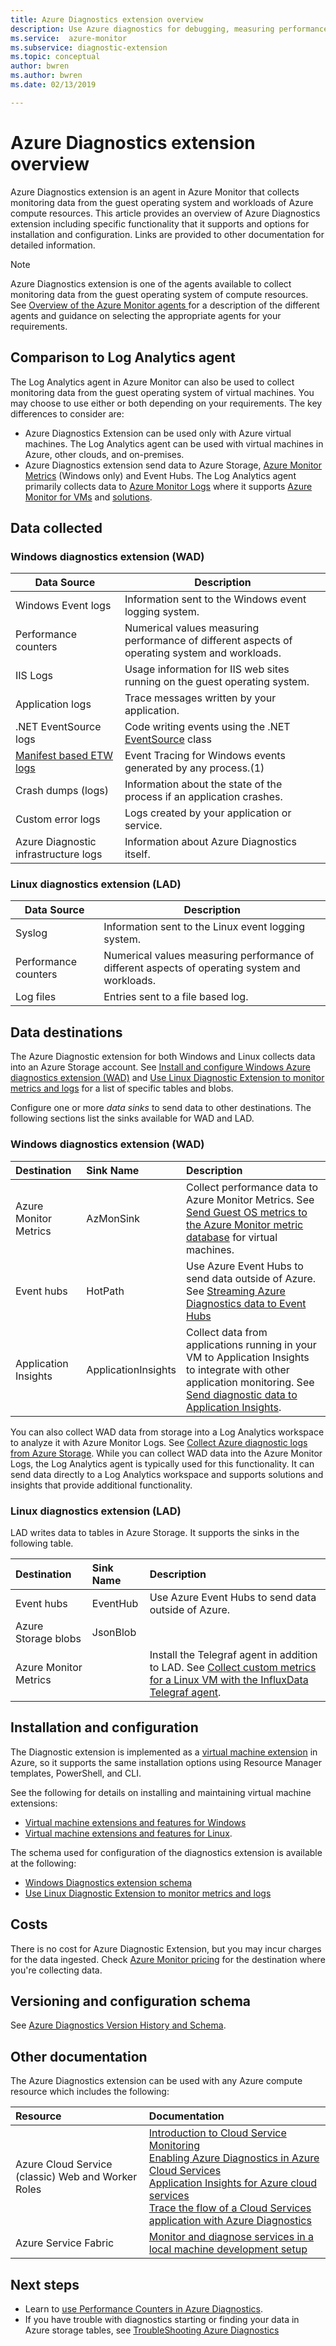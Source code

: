```yaml
---
title: Azure Diagnostics extension overview
description: Use Azure diagnostics for debugging, measuring performance, monitoring, traffic analysis in cloud services, virtual machines and service fabric
ms.service:  azure-monitor
ms.subservice: diagnostic-extension
ms.topic: conceptual
author: bwren
ms.author: bwren
ms.date: 02/13/2019

---
```


# Azure Diagnostics extension overview
Azure Diagnostics extension is an agent in Azure Monitor that collects monitoring data from the guest operating system and workloads of Azure compute resources. This article provides an overview of Azure Diagnostics extension including specific functionality that it supports and options for installation and configuration. Links are provided to other documentation for detailed information.

> [!NOTE]
> Azure Diagnostics extension is one of the agents available to collect monitoring data from the guest operating system of compute resources. See [Overview of the Azure Monitor agents ](agents-overview.md) for a description of the different agents and guidance on selecting the appropriate agents for your requirements.


## Comparison to Log Analytics agent
The Log Analytics agent in Azure Monitor can also be used to collect monitoring data from the guest operating system of virtual machines. You may choose to use either or both depending on your requirements. The key differences to consider are:

- Azure Diagnostics Extension can be used only with Azure virtual machines. The Log Analytics agent can be used with virtual machines in Azure, other clouds, and on-premises.
- Azure Diagnostics extension send data to Azure Storage, [Azure Monitor Metrics](data-platform-metrics.md) (Windows only) and Event Hubs. The Log Analytics agent primarily collects data to [Azure Monitor Logs](data-platform-logs.md) where it supports [Azure Monitor for VMs](../insights/vminsights-overview.md) and [solutions](../insights/solutions.md).

## Data collected

### Windows diagnostics extension (WAD)

| Data Source | Description |
| --- | --- |
| Windows Event logs   | Information sent to the Windows event logging system. |
| Performance counters | Numerical values measuring performance of different aspects of operating system and workloads. |
| IIS Logs             | Usage information for IIS web sites running on the guest operating system. |
| Application logs     | Trace messages written by your application. |
| .NET EventSource logs |Code writing events using the .NET [EventSource](https://msdn.microsoft.com/library/system.diagnostics.tracing.eventsource.aspx) class |
| [Manifest based ETW logs](https://docs.microsoft.com/windows/desktop/etw/about-event-tracing) |Event Tracing for Windows events generated by any process.(1) |
| Crash dumps (logs)   | Information about the state of the process if an application crashes. |
| Custom error logs    | Logs created by your application or service. |
| Azure Diagnostic infrastructure logs | Information about Azure Diagnostics itself. |


### Linux diagnostics extension (LAD)

| Data Source | Description |
| --- | --- |
| Syslog | Information sent to the Linux event logging system.   |
| Performance counters  | Numerical values measuring performance of different aspects of operating system and workloads. |
| Log files | Entries sent to a file based log.  |

## Data destinations
The Azure Diagnostic extension for both Windows and Linux collects data into an Azure Storage account. See [Install and configure Windows Azure diagnostics extension (WAD)](diagnostics-extension-to-storage.md) and [Use Linux Diagnostic Extension to monitor metrics and logs](../virtual-machines/extensions/diagnostics-linux.md) for a list of specific tables and blobs.

Configure one or more *data sinks* to send data to other destinations. The following sections list the sinks available for WAD and LAD.

### Windows diagnostics extension (WAD)

| Destination | Sink Name | Description |
|:---|:---|:---|
| Azure Monitor Metrics | AzMonSink | Collect performance data to Azure Monitor Metrics. See [Send Guest OS metrics to the Azure Monitor metric database](collect-custom-metrics-guestos-resource-manager-vm.md) for virtual machines.  |
| Event hubs | HotPath | Use Azure Event Hubs to send data outside of Azure. See [Streaming Azure Diagnostics data to Event Hubs](diagnostics-extension-stream-event-hubs.md) |
| Application Insights | ApplicationInsights | Collect data from applications running in your VM to Application Insights to integrate with other application monitoring. See [Send diagnostic data to Application Insights](diagnostics-extension-to-application-insights.md). |

You can also collect WAD data from storage into a Log Analytics workspace to analyze it with Azure Monitor Logs.  See [Collect Azure diagnostic logs from Azure Storage](azure-storage-iis-table.md). While you can collect WAD data into the Azure Monitor Logs, the Log Analytics agent is typically used for this functionality. It can send data directly to a Log Analytics workspace and supports solutions and insights that provide additional functionality.


### Linux diagnostics extension (LAD)
LAD writes data to tables in Azure Storage. It supports the sinks in the following table.

| Destination | Sink Name | Description |
|:---|:---|:---|
| Event hubs | EventHub | Use Azure Event Hubs to send data outside of Azure. |
| Azure Storage blobs | JsonBlob | |
| Azure Monitor Metrics | | Install the Telegraf agent in addition to LAD. See [Collect custom metrics for a Linux VM with the InfluxData Telegraf agent](collect-custom-metrics-linux-telegraf.md).


## Installation and configuration
The Diagnostic extension is implemented as a [virtual machine extension](/virtual-machines/extensions/overview) in Azure, so it supports the same installation options using Resource Manager templates, PowerShell, and CLI. 

See the following for details on installing and maintaining virtual machine extensions:

- [Virtual machine extensions and features for Windows](/virtual-machines/extensions/features-windows)
- [Virtual machine extensions and features for Linux](/virtual-machines/extensions/features-linux).

The schema used for configuration of the diagnostics extension is available at the following:

- [Windows Diagnostics extension schema](diagnostics-extension-schema-windows.md)
- [Use Linux Diagnostic Extension to monitor metrics and logs](/virtual-machines/extensions/diagnostics-linux)


## Costs
There is no cost for Azure Diagnostic Extension, but you may incur charges for the data ingested. Check [Azure Monitor pricing](https://azure.microsoft.com/pricing/details/monitor/) for the destination where you're collecting data.

## Versioning and configuration schema
See [Azure Diagnostics Version History and Schema](diagnostics-extension-schema.md).

## Other documentation
The Azure Diagnostics extension can be used with any Azure compute resource which includes the following:

| Resource | Documentation |
|:---|:---|
| Azure Cloud Service (classic) Web and Worker Roles | [Introduction to Cloud Service Monitoring](../../cloud-services/cloud-services-how-to-monitor.md)<br>[Enabling Azure Diagnostics in Azure Cloud Services](../../cloud-services/cloud-services-dotnet-diagnostics.md)<br>[Application Insights for Azure cloud services](../app/cloudservices.md)<br>[Trace the flow of a Cloud Services application with Azure Diagnostics](../../cloud-services/cloud-services-dotnet-diagnostics-trace-flow.md)<br> |
| Azure Service Fabric | [Monitor and diagnose services in a local machine development setup](../../service-fabric/service-fabric-diagnostics-how-to-monitor-and-diagnose-services-locally.md)

## Next steps


* Learn to [use Performance Counters in Azure Diagnostics](../../cloud-services/diagnostics-performance-counters.md).
* If you have trouble with diagnostics starting or finding your data in Azure storage tables, see [TroubleShooting Azure Diagnostics](diagnostics-extension-troubleshooting.md)

